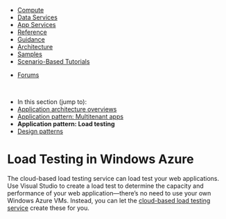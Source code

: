<properties linkid="develop-net-architecture-load-testing" urlDisplayName="Load Testing" pageTitle="Load Testing in Windows Azure" title="Load Testing in Windows Azure" metaKeywords="Load Testing Pattern Architecture" Description="Load testing patterns and application architecture using Windows Azure." metaCanonical="http://www.windowsazure.com/en-us/develop/net/architecture" umbracoNaviHide="0" disqusComments="1" />
<div>
<div class="left-nav">
<div class="static-nav">
<ul>
<li class="menu-nodejs-compute"><a href="/en-us/develop/net/compute/">Compute</a></li>
<li class="menu-nodejs-data"><a href="/en-us/develop/net/data/">Data Services</a></li>
<li class="menu-nodejs-appservices"><a href="/en-us/develop/net/app-services/">App Services</a></li>
<li><a href="/en-us/develop/net/reference/">Reference</a></li>
<li><a href="/en-us/develop/net/guidance/">Guidance</a></li>
<li><a href="/en-us/develop/net/architecture/">Architecture</a></li>
<li><a href="/en-us/develop/net/samples/">Samples</a></li>
<li><a href="/en-us/develop/net/end-to-end-Apps/">Scenario-Based Tutorials</a></li>
</ul>
<ul class="links">
<li class="forum"><a href="/en-us/support/forums/">Forums</a></li>
</ul>
</div>
<div class="floating-nav jump-to"><br />
<ul>
<li>In this section (jump to):</li>
<li><a href="/en-us/develop/net/architecture/#overviews">Application architecture overviews</a></li>
<li><a href="/en-us/develop/net/architecture/multi-tenant-web-application-pattern/">Application pattern: Multitenant apps</a></li>
<li><strong>Application pattern: Load testing</strong></li>
<li><a href="/en-us/develop/net/architecture/#designpatterns">Design patterns</a></li>
</ul>
</div>
</div>
</div>

# Load Testing in Windows Azure

The cloud-based load testing service can load test your web applications. Use Visual Studio to create a load test to determine the capacity and performance of your web application—there’s no need to use your own Windows Azure VMs. Instead, you can let the [cloud-based load testing service](http://tfs.visualstudio.com/en-us/learn/load-testing) create these for you.

<!--links-->

[Windows Azure and Visual Studio Ultimate]: http://www.microsoft.com/visualstudio/eng/products/visual-studio-ultimate-2012#product-edition-ultimate-details
[Running Load Tests In Mixed Environments]: http://msdn.microsoft.com/en-us/library/windowsazure/hh966776.aspx
[Using Visual Studio Load Tests in Windows Azure Roles]: http://msdn.microsoft.com/en-us/library/windowsazure/hh674491.aspx

<!--images-->

[generic_rig]: ..\media\architecture_load_testing_rig.png
[implemented_rig]: ..\media\architecture_load_testing_implementation.png